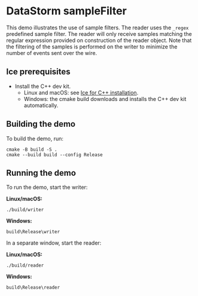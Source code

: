 # DataStorm sampleFilter

This demo illustrates the use of sample filters. The reader uses the `_regex` predefined sample filter. The reader will
only receive samples matching the regular expression provided on construction of the reader object. Note that the
filtering of the samples is performed on the writer to minimize the number of events sent over the wire.

## Ice prerequisites

- Install the C++ dev kit.
  - Linux and macOS: see [Ice for C++ installation].
  - Windows: the cmake build downloads and installs the C++ dev kit automatically.

## Building the demo

To build the demo, run:

```shell
cmake -B build -S .
cmake --build build --config Release
```

## Running the demo

To run the demo, start the writer:

**Linux/macOS:**

```shell
./build/writer
```

**Windows:**

```shell
build\Release\writer
```

In a separate window, start the reader:

**Linux/macOS:**

```shell
./build/reader
```

**Windows:**

```shell
build\Release\reader
```

[Ice for C++ installation]: https://github.com/zeroc-ice/ice/blob/main/NIGHTLY.md#ice-for-c

